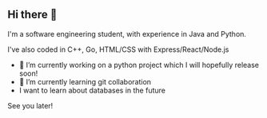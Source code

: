 ## Hi there 👋

I'm a software engineering student, with experience in Java and Python.

I've also coded in C++, Go, HTML/CSS with Express/React/Node.js

- 🔭 I’m currently working on a python project which I will hopefully release soon!
- 🌱 I’m currently learning git collaboration
- I want to learn about databases in the future


See you later!
